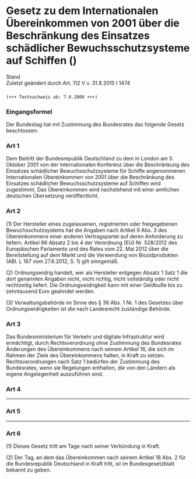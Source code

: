 Gesetz zu dem Internationalen Übereinkommen von 2001 über die Beschränkung des Einsatzes schädlicher Bewuchsschutzsysteme auf Schiffen ()
=========================================================================================================================================

Stand  
Zuletzt geändert durch Art. 112 V v. 31.8.2015 I 1474

### 

```
(+++ Textnachweis ab: 7.6.2008 +++)
```

### Eingangsformel

Der Bundestag hat mit Zustimmung des Bundesrates das folgende Gesetz beschlossen:

### Art 1

Dem Beitritt der Bundesrepublik Deutschland zu dem in London am 5. Oktober 2001 von der Internationalen Konferenz über die Beschränkung des Einsatzes schädlicher Bewuchsschutzsysteme für Schiffe angenommenen Internationalen Übereinkommen von 2001 über die Beschränkung des Einsatzes schädlicher Bewuchsschutzsysteme auf Schiffen wird zugestimmt. Das Übereinkommen wird nachstehend mit einer amtlichen deutschen Übersetzung veröffentlicht.

### Art 2

(1) Der Hersteller eines zugelassenen, registrierten oder freigegebenen Bewuchsschutzsystems hat die Angaben nach Artikel 9 Abs. 3 des Übereinkommens einer anderen Vertragspartei auf deren Anforderung zu liefern. Artikel 66 Absatz 2 bis 4 der Verordnung (EU) Nr. 528/2012 des Europäischen Parlaments und des Rates vom 22. Mai 2012 über die Bereitstellung auf dem Markt und die Verwendung von Biozidprodukten (ABl. L 167 vom 27.6.2012, S. 1) gilt sinngemäß.

(2) Ordnungswidrig handelt, wer als Hersteller entgegen Absatz 1 Satz 1 die dort genannten Angaben nicht, nicht richtig, nicht vollständig oder nicht rechtzeitig liefert. Die Ordnungswidrigkeit kann mit einer Geldbuße bis zu zehntausend Euro geahndet werden.

(3) Verwaltungsbehörde im Sinne des § 36 Abs. 1 Nr. 1 des Gesetzes über Ordnungswidrigkeiten ist die nach Landesrecht zuständige Behörde.

### Art 3

Das Bundesministerium für Verkehr und digitale Infrastruktur wird ermächtigt, durch Rechtsverordnung ohne Zustimmung des Bundesrates Änderungen des Übereinkommens nach seinem Artikel 16, die sich im Rahmen der Ziele des Übereinkommens halten, in Kraft zu setzen. Rechtsverordnungen nach Satz 1 bedürfen der Zustimmung des Bundesrates, wenn sie Regelungen enthalten, die von den Ländern als eigene Angelegenheit auszuführen sind.

### Art 4

- - -

### Art 5

- - -

### Art 6

(1) Dieses Gesetz tritt am Tage nach seiner Verkündung in Kraft.

(2) Der Tag, an dem das Übereinkommen nach seinem Artikel 18 Abs. 2 für die Bundesrepublik Deutschland in Kraft tritt, ist im Bundesgesetzblatt bekannt zu geben.
